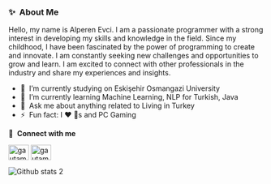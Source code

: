### ✨&nbsp; About Me
Hello, my name is Alperen Evci. I am a passionate programmer with a strong interest in developing my skills and knowledge in the field. Since my childhood, I have been fascinated by the power of programming to create and innovate. I am constantly seeking new challenges and opportunities to grow and learn. I am excited to connect with other professionals in the industry and share my experiences and insights.

- 🔭 &nbsp;I’m currently studying on Eskişehir Osmangazi University
- 🌱 &nbsp;I’m currently learning Machine Learning, NLP for Turkish, Java
- 💬 &nbsp;Ask me about anything related to Living in Turkey
- ⚡ &nbsp;Fun fact: I :heart: :dog:s and PC Gaming 


 🔗 &nbsp;**Connect with me**
<p align="left">
<a href="https://linkedin.com/in/alperen-evci" target="blank"><img align="center" src="https://raw.githubusercontent.com/rahuldkjain/github-profile-readme-generator/master/src/images/icons/Social/linked-in-alt.svg" alt="gautamkrishnar" height="30" width="40" /></a>
<a href="https://instagram.com/evc_alperen7" target="blank"><img align="center" src="https://raw.githubusercontent.com/rahuldkjain/github-profile-readme-generator/master/src/images/icons/Social/instagram.svg" alt="gautamkrishnar" height="30" width="40" /></a>

   
![Github stats 2](https://github-readme-stats.vercel.app/api?username=AlperenEvci&show_icons=true&theme=radical)
